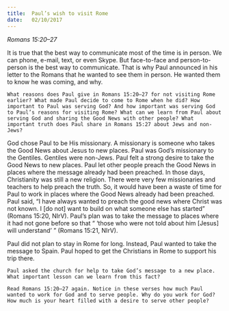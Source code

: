 ```yaml
---
title:  Paul’s wish to visit Rome
date:   02/10/2017
---
```


_Romans 15:20–27_

It is true that the best way to communicate most of the time is in person. We can phone, e-mail, text, or even Skype. But face-to-face and person-to-person is the best way to communicate. That is why Paul announced in his letter to the Romans that he wanted to see them in person. He wanted them to know he was coming, and why.

`What reasons does Paul give in Romans 15:20–27 for not visiting Rome earlier? What made Paul decide to come to Rome when he did? How important to Paul was serving God? And how important was serving God to Paul’s reasons for visiting Rome? What can we learn from Paul about serving God and sharing the Good News with other people? What important truth does Paul share in Romans 15:27 about Jews and non-Jews?`

God chose Paul to be His missionary. A missionary is someone who takes the Good News about Jesus to new places. Paul was God’s missionary to the Gentiles. Gentiles were non-Jews. Paul felt a strong desire to take the Good News to new places. Paul let other people preach the Good News in places where the message already had been preached. In those days, Christianity was still a new religion. There were very few missionaries and teachers to help preach the truth. So, it would have been a waste of time for Paul to work in places where the Good News already had been preached. Paul said, “I have always wanted to preach the good news where Christ was not known. I [do not] want to build on what someone else has started” (Romans 15:20, NIrV). Paul’s plan was to take the message to places where it had not gone before so that “ ‘those who were not told about him [Jesus] will understand’ ” (Romans 15:21, NIrV).

Paul did not plan to stay in Rome for long. Instead, Paul wanted to take the message to Spain. Paul hoped to get the Christians in Rome to support his trip there. 

`Paul asked the church for help to take God’s message to a new place. What important lesson can we learn from this fact?`

`Read Romans 15:20–27 again. Notice in these verses how much Paul wanted to work for God and to serve people. Why do you work for God? How much is your heart filled with a desire to serve other people?`
